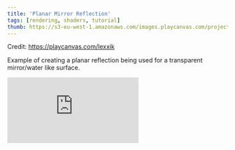 ```yaml
---
title: 'Planar Mirror Reflection'
tags: [rendering, shaders, tutorial]
thumb: https://s3-eu-west-1.amazonaws.com/images.playcanvas.com/projects/12/717166/FEA6FF-image-75.jpg
---
```


Credit: https://playcanvas.com/lexxik

Example of creating a planar reflection being used for a transparent mirror/water like surface.

<div className="iframe-container">
    <iframe loading="lazy" src="https://playcanv.as/p/bQE35vbj/" title="Planar Mirror Reflection" webkitallowfullscreen="true" mozallowfullscreen="true" allow="autoplay" allowfullscreen="true" allowvr="" scrolling="no" frameborder="0" />
</div>
